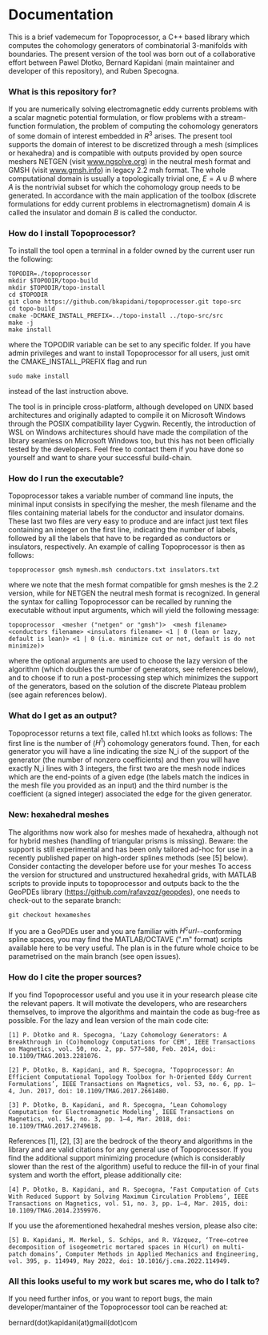 # Documentation #

This is a brief vademecum for Topoprocessor, a C++ based library which computes the cohomology generators of combinatorial 3-manifolds with boundaries. The present version of the tool was born out of a collaborative effort between Pawel Dłotko, Bernard Kapidani (main maintainer and developer of this repository), and Ruben Specogna. 

### What is this repository for? ###

If you are numerically solving electromagnetic eddy currents problems with a scalar magnetic potential formulation, or flow problems with a stream-function formulation, the problem of computing the cohomology generators of some domain of interest embedded in $R^3$ arises. The present tool supports the domain of interest to be discretized through a mesh (simplices or hexahedra) and is compatible with outputs provided by open source meshers NETGEN (visit www.ngsolve.org) in the neutral mesh format and GMSH (visit www.gmsh.info) in legacy 2.2 msh format. 
The whole computational domain is usually a topologically trivial one, $E = A \cup B$ where $A$ is the nontrivial subset for which the cohomology group needs to be generated. In accordance with the main application of the toolbox (discrete formulations for eddy current problems in electromagnetism) domain $A$ is called the insulator and domain $B$ is called the conductor.

### How do I install Topoprocessor? ###

To install the tool open a terminal in a folder owned by the current user run the following:

    TOPODIR=./topoprocessor
    mkdir $TOPODIR/topo-build
    mkdir $TOPODIR/topo-install
    cd $TOPODIR
    git clone https://github.com/bkapidani/topoprocessor.git topo-src
    cd topo-build
    cmake -DCMAKE_INSTALL_PREFIX=../topo-install ../topo-src/src
    make -j
    make install

where the TOPODIR variable can be set to any specific folder.
If you have admin privileges and want to install Topoprocessor for all users, just omit the CMAKE_INSTALL_PREFIX flag and run
    
    sudo make install

instead of the last instruction above.

The tool is in principle cross-platform, although developed on UNIX based architectures and originally adapted to compile it on Microsoft Windows through the POSIX compatibility layer Cygwin.
Recently, the introduction of WSL on Windows architectures should have made the compilation of the library seamless on Microsoft Windows too, but this has not been officially tested by the developers. Feel free to contact them if you have done so yourself and want to share your successful build-chain.

### How do I run the executable? ###

Topoprocessor takes a variable number of command line inputs, the minimal input consists in specifying the mesher, the mesh filename and the files containing material labels for the conductor and insulator domains. These last two files are very easy to produce and are infact just text files containing an integer on the first line, indicating the number of labels, followed by all the labels that have to be regarded as conductors or insulators, respectively. An example of calling Topoprocessor is then as follows:

    topoprocessor gmsh mymesh.msh conductors.txt insulators.txt

where we note that the mesh format compatible for gmsh meshes is the 2.2 version, while for NETGEN the neutral mesh format is recognized. In general the syntax for calling Topoprocessor can be recalled by running the executable without input arguments, which will yield the following message:

    topoprocessor  <mesher ("netgen" or "gmsh")>  <mesh filename>  <conductors filename> <insulators filename> <1 | 0 (lean or lazy, default is lean)> <1 | 0 (i.e. minimize cut or not, default is do not minimize)>

where the optional arguments are used to choose the lazy version of the algorithm (which doubles the number of generators, see references below), and to choose if to run a post-processing step which minimizes the support of the generators, based on the solution of the discrete Plateau problem (see again references below).

### What do I get as an output? ###

Topoprocessor returns a text file, called h1.txt which looks as follows: The first line is the number of ($H^1$) cohomology generators found. Then, for each generator you will have a line indicating the size N_i of the support of the generator (the number of nonzero coefficients) and then you will have exactly N_i lines with 3 integers, the first two are the mesh node indices which are the end-points of a given edge (the labels match the indices in the mesh file you provided as an input) and the third number is the coefficient (a signed integer) associated the edge for the given generator.

### New: hexahedral meshes ###

The algorithms now work also for meshes made of hexahedra, although not for hybrid meshes (handling of triangular prisms is missing). Beware: the support is still experimental and has been only tailored ad-hoc for use in a recently published paper on high-order splines methods (see [5] below). Consider contacting the developer before use for your meshes 
To access the version for structured and unstructured hexahedral grids, with MATLAB scripts to provide inputs to topoprocessor and outputs back to the the GeoPDEs library (https://github.com/rafavzqz/geopdes), one needs to check-out to the separate branch:

    git checkout hexameshes
    
If you are a GeoPDEs user and you are familiar with $H^curl$--conforming spline spaces, you may find the MATLAB/OCTAVE (".m" format) scripts available here to be very useful. The plan is in the future whole choice to be parametrised on the main branch (see open issues).


### How do I cite the proper sources? ###

If you find Topoprocessor useful and you use it in your research please cite the relevant papers. It will motivate the developers, who are researchers themselves, to improve the algorithms and maintain the code as bug-free as possible. For the lazy and lean version of the main code cite:

    [1] P. Dłotko and R. Specogna, ‘Lazy Cohomology Generators: A Breakthrough in (Co)homology Computations for CEM’, IEEE Transactions on Magnetics, vol. 50, no. 2, pp. 577–580, Feb. 2014, doi: 10.1109/TMAG.2013.2281076.

    [2] P. Dłotko, B. Kapidani, and R. Specogna, ‘Topoprocessor: An Efficient Computational Topology Toolbox for h-Oriented Eddy Current Formulations’, IEEE Transactions on Magnetics, vol. 53, no. 6, pp. 1–4, Jun. 2017, doi: 10.1109/TMAG.2017.2661480.

    [3] P. Dłotko, B. Kapidani, and R. Specogna, ‘Lean Cohomology Computation for Electromagnetic Modeling’, IEEE Transactions on Magnetics, vol. 54, no. 3, pp. 1–4, Mar. 2018, doi: 10.1109/TMAG.2017.2749618.

References [1], [2], [3] are the bedrock of the theory and algorithms in the library and are valid citations for any general use of Topoprocessor. If you find the additional support minimizing procedure (which is considerably slower than the rest of the algorithm) useful to reduce the fill-in of your final system and worth the effort, please additionally cite:

    [4] P. Dłotko, B. Kapidani, and R. Specogna, ‘Fast Computation of Cuts With Reduced Support by Solving Maximum Circulation Problems’, IEEE Transactions on Magnetics, vol. 51, no. 3, pp. 1–4, Mar. 2015, doi: 10.1109/TMAG.2014.2359976.

If you use the aforementioned hexahedral meshes version, please also cite:

    [5] B. Kapidani, M. Merkel, S. Schöps, and R. Vázquez, ‘Tree–cotree decomposition of isogeometric mortared spaces in H(curl) on multi-patch domains’, Computer Methods in Applied Mechanics and Engineering, vol. 395, p. 114949, May 2022, doi: 10.1016/j.cma.2022.114949.

### All this looks useful to my work but scares me, who do I talk to? ###

If you need further infos, or you want to report bugs, the main developer/mantainer of the Topoprocessor tool can be reached at:

bernard(dot)kapidani(at)gmail(dot)com
